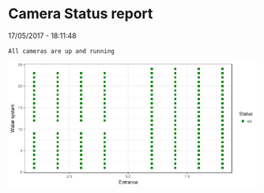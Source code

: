 Camera Status report
================
17/05/2017 - 18:11:48

    All cameras are up and running

![](camreport_files/figure-markdown_github/unnamed-chunk-2-1.png)
